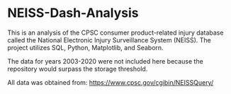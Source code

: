 # NEISS-Dash-Analysis

This is an analysis of the CPSC consumer product-related injury database called the National Electronic Injury Surveillance System (NEISS). The project utilizes SQL, Python, Matplotlib, and Seaborn.

The data for years 2003-2020 were not included here because the repository would surpass the storage threshold.

All data was obtained from: https://www.cpsc.gov/cgibin/NEISSQuery/
